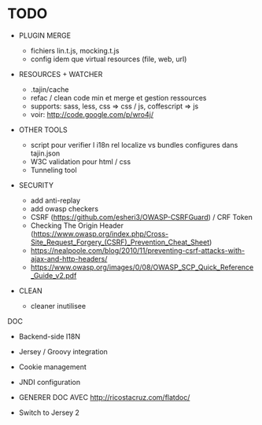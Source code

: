 # TODO #

  * PLUGIN MERGE
    * fichiers lin.t.js, mocking.t.js
    * config idem que virtual resources (file, web, url)

  * RESOURCES + WATCHER
    * .tajin/cache
    * refac / clean code min et merge et gestion ressources
    * supports: sass, less, css => css / js, coffescript => js
    * voir: http://code.google.com/p/wro4j/

  * OTHER TOOLS
    * script pour verifier l i18n rel localize vs bundles configures dans tajin.json
    * W3C validation  pour html / css
    * Tunneling tool

  * SECURITY
    * add anti-replay
    * add owasp checkers
    * CSRF (https://github.com/esheri3/OWASP-CSRFGuard) / CRF Token
    * Checking The Origin Header (https://www.owasp.org/index.php/Cross-Site_Request_Forgery_(CSRF)_Prevention_Cheat_Sheet)
    * https://nealpoole.com/blog/2010/11/preventing-csrf-attacks-with-ajax-and-http-headers/
    * https://www.owasp.org/images/0/08/OWASP_SCP_Quick_Reference_Guide_v2.pdf

  * CLEAN
    * cleaner inutilisee


DOC

  * Backend-side I18N
  * Jersey / Groovy integration
  * Cookie management
  * JNDI configuration

  * GENERER DOC AVEC http://ricostacruz.com/flatdoc/

  * Switch to Jersey 2
